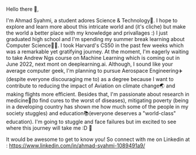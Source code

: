 Hello there 👋,
  
  I'm Ahmad Syahmi, a student adores Science & Technology🔭. I hope to explore and learn more about this intricate world and (it's cliche) but make the world
  a better place with my knowledge and privallages :) I just graduated high school and I'm spending my summer break learning about Computer Science👨‍💻. I took
  Harvard's CS50 in the past few weeks which was a remarkable yet gratifying journey. At the moment, I'm eagerly waiting to take Andrew Ngs course on 
  Machine Learning which is coming out in June 2022, next mont on deeplearning.ai. Although, I sound like your average computer geek, I'm planning to pursue
  Aerospace Engineering✈️(despite everyone discouraging me to) as a degree because I want to contribute to reducing the impact of Aviation on climate change🌏
  and making flights more efficient. Besides that, I'm passionate about research in medicine🧬(to find cures to the worst of diseases), mitigating poverty
  (being in a developing country has shown me how much some of the people in my society stuggles) and education📚(everyone deserves a "world-class" education).
  I'm going to stuggle and face failures but im excited to see where this journey will take me :D 🌙
  
  It would be awesome to get to know you! So connect with me on Linkedin at : https://www.linkedin.com/in/ahmad-syahmi-1089491a9/ 
  


